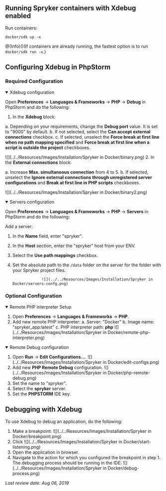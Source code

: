 ## Running Spryker containers with Xdebug enabled

Run containers:
```shell
docker/sdk up -x
```

@(Info)()(If containers are already running, the fastest option is to run `docker/sdk run -x`.)

## Configuring Xdebug in PhpStorm

### Required Configuration

<details open>
    <summary> Xdebug configuration</summary>

Open **Preferences** → **Languages & Frameworks** → **PHP** → **Debug** in PhpStorm and do the following:

1. In the **Xdebug** block:

  a. Depending on your requirements, change the **Debug port** value. It is set to "9000" by default.
  b. If not selected, select the **Can accept external connections** checkbox.
  c. If selected, unselect the **Force break at first line when no path mapping specified** and **Force break at first line when a script is outside the project** checkboxes.

![](../../Resources/Images/Installation/Spryker in Docker/binary.png)
2. In the **External connections** block:

  a. Increase **Max. simultaneous connection** from 4 to 5.
  b. If selected, unselect the **Ignore external connections through unregistered server configurations** and **Break at first line in PHP scripts** checkboxes.

![](../../Resources/Images/Installation/Spryker in Docker/binary2.png)
</details>

<details open>
    <summary> Servers configuration</summary>

Open **Preferences** → **Languages & Frameworks** → **PHP** → **Servers** in PhpStorm and do the following:

Add a server:

1. In the **Name** field, enter "spryker".
2. In the **Host** section, enter the "spryker" host from your ENV.
3. Select the **Use path mappings** checkbox.
4. Set the absolute path to the `/data` folder on the server for the folder with your Spryker project files.

                    ![](../../Resources/Images/Installation/Spryker in Docker/servers-confg.png)
</details>

### Optional Configuration

<details open>
    <summary> Remote PHP interpreter Setup</summary>

1. Open **Preferences** → **Languages & Frameworks** → **PHP**.
2. Add new remote PHP interpreter:
  a. Server: "Docker"
  b. Image name: "spryker_app:latest"
  c. PHP interpreter path: **php** ![](../../Resources/Images/Installation/Spryker in Docker/remote-php-interpreter.png)
</details>

<details open>
    <summary>Remote Debug configuration</summary>

1. Open **Run** → **Edit Configurations...**.
![](../../Resources/Images/Installation/Spryker in Docker/edit-configs.png)
2. Add new **PHP Remote Debug** configuration.
![](../../Resources/Images/Installation/Spryker in Docker/php-remote-debug.png)
3. Set the name to "spryker".
4. Select the **spryker** server.
5. Set the **PHPSTORM** IDE key.

</details>

## Debugging with Xdebug

To use Xdebug to debug an application, do the following:

1. Make a breakpoint:
![](../../Resources/Images/Installation/Spryker in Docker/breakpoint.png)
2. Click ![](../../Resources/Images/Installation/Spryker in Docker/start-listening.png)
3. Open the application in browser.
4. Navigate to the action for which you configured the breakpoint in step 1. The debugging process should be running in the IDE:
![](../../Resources/Images/Installation/Spryker in Docker/debug-process.png)

*Last review date: Aug 06, 2019*